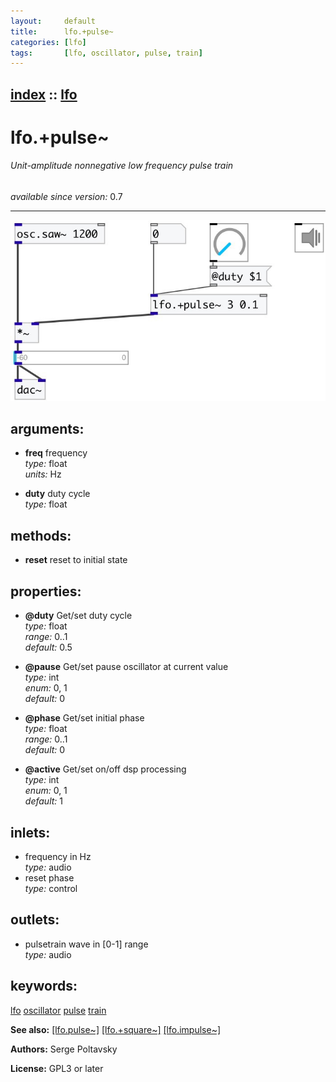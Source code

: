 ```yaml
---
layout:     default
title:      lfo.+pulse~
categories: [lfo]
tags:       [lfo, oscillator, pulse, train]
---
```

[index](index.html) :: [lfo](category_lfo.html)
---

# lfo.+pulse~

###### Unit-amplitude nonnegative low frequency pulse train

*available since version:* 0.7

---




[![example](../examples/img/lfo.%2Bpulse~.jpg)](../examples/pd/lfo.%2Bpulse~.pd)



## arguments:

* **freq**
frequency<br>
_type:_ float<br>
_units:_ Hz<br>

* **duty**
duty cycle<br>
_type:_ float<br>



## methods:

* **reset**
reset to initial state<br>




## properties:

* **@duty** 
Get/set duty cycle<br>
_type:_ float<br>
_range:_ 0..1<br>
_default:_ 0.5<br>

* **@pause** 
Get/set pause oscillator at current value<br>
_type:_ int<br>
_enum:_ 0, 1<br>
_default:_ 0<br>

* **@phase** 
Get/set initial phase<br>
_type:_ float<br>
_range:_ 0..1<br>
_default:_ 0<br>

* **@active** 
Get/set on/off dsp processing<br>
_type:_ int<br>
_enum:_ 0, 1<br>
_default:_ 1<br>



## inlets:

* frequency in Hz<br>
_type:_ audio
* reset phase<br>
_type:_ control



## outlets:

* pulsetrain wave in [0-1] range<br>
_type:_ audio



## keywords:

[lfo](keywords/lfo.html)
[oscillator](keywords/oscillator.html)
[pulse](keywords/pulse.html)
[train](keywords/train.html)



**See also:**
[\[lfo.pulse~\]](lfo.pulse~.html)
[\[lfo.+square~\]](lfo.%2Bsquare~.html)
[\[lfo.impulse~\]](lfo.impulse~.html)




**Authors:** Serge Poltavsky




**License:** GPL3 or later





